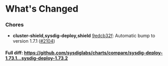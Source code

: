 # What's Changed

### Chores
- **cluster-shield,sysdig-deploy,shield** [9edcb32f](https://github.com/sysdiglabs/charts/commit/9edcb32f47d5b3338b15f229d6eadc2cece9492e): Automatic bump to version 1.7.1 ([#2104](https://github.com/sysdiglabs/charts/issues/2104))
#### Full diff: https://github.com/sysdiglabs/charts/compare/sysdig-deploy-1.73.1...sysdig-deploy-1.73.2
